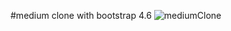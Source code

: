 #medium clone with bootstrap 4.6
![mediumClone](https://user-images.githubusercontent.com/69090467/187093379-77c80d29-309e-48bd-904c-2bc0ef0c8cfc.png)
